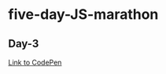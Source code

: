 # five-day-JS-marathon

## Day-3

[Link to CodePen](https://codepen.io/mike-prybytkin-the-solid/pen/yLQMdoK)
